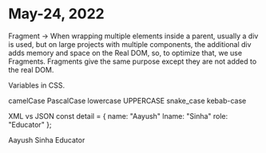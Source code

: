 # May-24, 2022

Fragment -> When wrapping multiple elements inside a parent, usually a div is used, but on large projects with multiple components, the additional div adds memory and space on the Real DOM, so, to optimize that, we use Fragments. Fragments give the same purpose except they are not added to the real DOM.

Variables in CSS.

camelCase
PascalCase
lowercase
UPPERCASE
snake_case
kebab-case


<script src="https://unpkg.com/react@18/umd/react.development.js" crossorigin></script>
<script src="https://unpkg.com/react-dom@18/umd/react-dom.development.js" crossorigin></script>
<script src="https://unpkg.com/@babel/standalone/babel.min.js"></script>







XML vs JSON
const detail = {
  name: "Aayush"
  lname: "Sinha"
  role: "Educator"
};

<?xml version="1.0" encoding="UTF-8"?>
<detail>
  <name>Aayush</name>
  <lname>Sinha</lname>
  <role>Educator</role>
</detail>